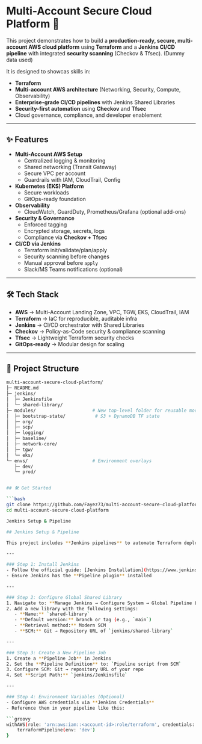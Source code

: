 # Multi-Account Secure Cloud Platform 🚀

This project demonstrates how to build a **production-ready, secure, multi-account AWS cloud platform** using **Terraform** and a **Jenkins CI/CD pipeline** with integrated **security scanning** (Checkov & Tfsec). (Dummy data used)  

It is designed to showcas skills in:  
- **Terraform**  
- **Multi-account AWS architecture** (Networking, Security, Compute, Observability)  
- **Enterprise-grade CI/CD pipelines** with Jenkins Shared Libraries  
- **Security-first automation** using **Checkov** and **Tfsec**  
- Cloud governance, compliance, and developer enablement  

---

## ✨ Features
- **Multi-Account AWS Setup**
  - Centralized logging & monitoring
  - Shared networking (Transit Gateway)
  - Secure VPC per account
  - Guardrails with IAM, CloudTrail, Config
- **Kubernetes (EKS) Platform**
  - Secure workloads
  - GitOps-ready foundation
- **Observability**
  - CloudWatch, GuardDuty, Prometheus/Grafana (optional add-ons)
- **Security & Governance**
  - Enforced tagging
  - Encrypted storage, secrets, logs
  - Compliance via **Checkov + Tfsec**
- **CI/CD via Jenkins**
  - Terraform init/validate/plan/apply
  - Security scanning before changes
  - Manual approval before `apply`
  - Slack/MS Teams notifications (optional)

---

## 🛠️ Tech Stack
- **AWS** → Multi-Account Landing Zone, VPC, TGW, EKS, CloudTrail, IAM  
- **Terraform** → IaC for reproducible, auditable infra  
- **Jenkins** → CI/CD orchestrator with Shared Libraries  
- **Checkov** → Policy-as-Code security & compliance scanning  
- **Tfsec** → Lightweight Terraform security checks  
- **GitOps-ready** → Modular design for scaling  

---

## 📂 Project Structure
```bash
multi-account-secure-cloud-platform/
├─ README.md
├─ jenkins/
│  ├─ Jenkinsfile
│  └─ shared-library/
├─ modules/                     # New top-level folder for reusable modules
│  ├─ bootstrap-state/           # S3 + DynamoDB TF state
│  ├─ org/
│  ├─ scp/
│  ├─ logging/
│  ├─ baseline/
│  ├─ network-core/
│  ├─ tgw/
│  └─ eks/
└─ envs/                        # Environment overlays
   ├─ dev/
   └─ prod/


## 🛠️ Get Started

```bash
git clone https://github.com/Fayez73/multi-account-secure-cloud-platform.git
cd multi-account-secure-cloud-platform

Jenkins Setup & Pipeline

## Jenkins Setup & Pipeline

This project includes **Jenkins pipelines** to automate Terraform deployments with security and compliance checks.

---

### Step 1: Install Jenkins
- Follow the official guide: [Jenkins Installation](https://www.jenkins.io/doc/book/installing/)  
- Ensure Jenkins has the **Pipeline plugin** installed  

---

### Step 2: Configure Global Shared Library
1. Navigate to: **Manage Jenkins → Configure System → Global Pipeline Libraries**  
2. Add a new library with the following settings:  
   - **Name:** `shared-library`  
   - **Default version:** branch or tag (e.g., `main`)  
   - **Retrieval method:** Modern SCM  
   - **SCM:** Git → Repository URL of `jenkins/shared-library`  

---

### Step 3: Create a New Pipeline Job
1. Create a **Pipeline Job** in Jenkins  
2. Set the **Pipeline Definition** to: `Pipeline script from SCM`  
3. Configure SCM: Git → repository URL of your repo  
4. Set **Script Path:** `jenkins/Jenkinsfile`  

---

### Step 4: Environment Variables (Optional)
- Configure AWS credentials via **Jenkins Credentials**  
- Reference them in your pipeline like this:

```groovy
withAWS(role: 'arn:aws:iam::<account-id>:role/terraform', credentials: 'aws-jenkins-creds') {
    terraformPipeline(env: 'dev')
}
